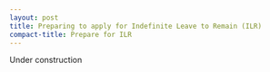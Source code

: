 ```yaml
---
layout: post
title: Preparing to apply for Indefinite Leave to Remain (ILR)
compact-title: Prepare for ILR
---
```


Under construction